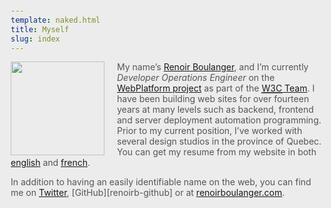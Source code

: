 ```yaml
---
template: naked.html
title: Myself
slug: index
---
```


<section class="about" itemscope id="is" itemtype="http://schema.org/Person">
<b class="pull-left" style="display:block;"><img width="150" alt="" itemprop="image" src="//www.gravatar.com/avatar/cbf8c9036c204fe85e15155f9d70faec?s=500" /></b>

My name’s [<span itemprop="givenName">Renoir</span> <span itemprop="familyName">Boulanger</span>][renoirboulanger-site],
and I’m currently <em itemprop="jobTitle">Developer Operations Engineer</em> on the
[WebPlatform project][webplatform] as part of the [<span itemprop-reverse="member"><abbr title="World Wide Web Consortium">W3C</abbr></span> Team][w3t].
I have been building web sites for over <data value="14">fourteen</data> years at many levels such as backend,
frontend and server deployment automation programming.
Prior to my current position, I’ve worked with several design studios in the province of Quebec.
You can get my resume from my website in both [english][resume-english] and [french][resume-french].

In addition to having an easily identifiable name on the web, you can find me on [Twitter][renoirb-twitter], [GitHub][renoirb-github]
or at <a href="https://renoirboulanger.com/">renoirboulanger.com</a>.

</section>

  [renoirboulanger-site]: https://renoirboulanger.com/about/
  [w3t]: http://w3.org/People/#renoirb
  [resume-english]: /resume.html
  [resume-french]: /cv.html "C.V. de Renoir Boulanger en français"
  [renoirb-twitter]: https://twitter.com/renoirb "@renoirb on Twitter"
  [renoirb-gh]: https://github.com/renoirb "@renoirb on GitHub"
  [webplatform]: https://www.webplatform.org/

  <style>
    ::-moz-selection { background: #fe57a1; color: #555; text-shadow: none; }
    ::selection { background: #ececec; color: #555; text-shadow: none; }
    html { padding: 30px 10px; font-size: 20px; line-height: 1.4; color: #555; background: #ececec; -webkit-text-size-adjust: 100%; -ms-text-size-adjust: 100%; }
    body { max-width: 500px; _width: 500px; margin: 10% auto; }
    h1 { font-family: sans-serif; font-size: 4em; text-align: center; }
    h1 i[title] { font-size: 0.5em; }
    h1 span { color: #bbb; font-size: 0.3em; display:block; }
    h3 { margin: 1.5em 0 0.5em; }
    p { margin: 1em 0; }
    ul { padding: 0 0 0 40px; margin: 1em 0; }
    #contents { margin: 0 auto; }
    .pull-left{float:left; margin-right:20px; }
  </style>
